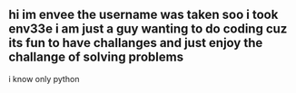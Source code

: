 hi im envee the username was taken soo i took env33e
i am just a guy wanting to do coding cuz its fun to have challanges and just enjoy the challange of solving problems
-----
i know only python 

